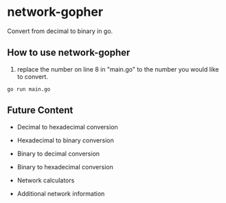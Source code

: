 # network-gopher
Convert from decimal to binary in go.

## How to use network-gopher

1. replace the number on line 8 in "main.go" to the number you would like to convert.
```
go run main.go
```

## Future Content
- Decimal to hexadecimal conversion
- Hexadecimal to binary conversion
- Binary to decimal conversion
- Binary to hexadecimal conversion

- Network calculators
- Additional network information